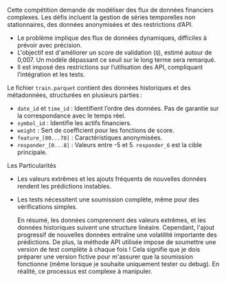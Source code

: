 Cette compétition demande de modéliser des flux de données financiers complexes. Les défis incluent la gestion de séries temporelles non stationnaires, des données anonymisées et des restrictions d’API. 


- Le problème implique des flux de données dynamiques, difficiles à prévoir avec précision.
- L'objectif est d'améliorer un score de validation (`Q`), estimé autour de 0,007. Un modèle dépassant ce seuil sur le long terme sera remarqué.
- Il est imposé des restrictions sur l’utilisation des API, compliquant l’intégration et les tests.


Le fichier `train.parquet` contient des données historiques et des métadonnées, structurées en plusieurs parties :

  - `date_id` et `time_id` : Identifient l’ordre des données. Pas de garantie sur la correspondance avec le temps réel.
  - `symbol_id` : Identifie les actifs financiers.
  - `weight` : Sert de coefficient pour les fonctions de score.
  - `feature_[00...78]` : Caractéristiques anonymisées.
  - `responder_[0...8]` : Valeurs entre -5 et 5. `responder_6` est la cible principale.

  Les Particularités
  - Les valeurs extrêmes et les ajouts fréquents de nouvelles données rendent les prédictions instables.
  - Les tests nécessitent une soumission complète, même pour des vérifications simples.

    En résumé, les données comprennent des valeurs extrêmes, et les données historiques suivent une structure linéaire. Cependant, l'ajout progressif de nouvelles données entraîne une volatilité importante des prédictions.
    De plus, la méthode API utilisée impose de soumettre une version de test complète à chaque fois ! 
    Cela signifie que je dois préparer une version fictive pour m'assurer que la soumission fonctionne (même lorsque je souhaite uniquement tester ou debug).
    En réalité, ce processus est complexe à manipuler.

